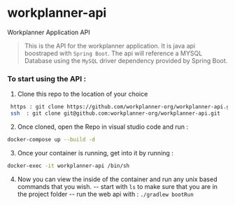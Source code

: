 # workplanner-api
Workplanner Application API

> This is the API for the workplanner application. It is java api boostraped with `Spring Boot`.
> The api will reference a MYSQL Database using the `MySQL` driver dependency provided by Spring Boot. 

### To start using the API :

1. Clone this repo to the location of your choice 
```bash
 https : git clone https://github.com/workplanner-org/workplanner-api.git
 ssh  : git clone git@github.com:workplanner-org/workplanner-api.git
```

2. Once cloned, open the Repo in visual studio code and run :
```bash 
docker-compose up --build -d
```

3. Once your container is running, get into it by running :
```bash
docker-exec -it workplanner-api /bin/sh
```

4. Now you can view the inside of the container and run any unix based commands that you wish. 
 -- start with `ls` to make sure that you are in the project folder
 -- run the web api with : `./gradlew bootRun`
 
 
